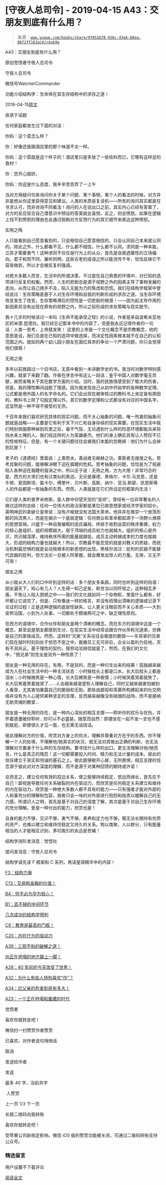 # [守夜人总司令] - 2019-04-15 A43：交朋友到底有什么用？

> 来源：[`www.yuque.com/books/share/97051b78-926c-43e6-b0aa-0b72ff163ac4/reuk9p`](https://www.yuque.com/books/share/97051b78-926c-43e6-b0aa-0b72ff163ac4/reuk9p)



A43：交朋友到底有什么用？ 

原创觉悟者守夜人总司令 

守夜人总司令 

微信号WatcherCommander 

功能介绍结构学：生命体在其生存结构中的求存之道！ 

2019-04-15[原文](https://mp.weixin.qq.com/s?__biz=MzAxNDk1NjI2Mw==&mid=2247484419&idx=1&sn=e4423f62d32c92f7f651afc441bd42f9&chksm=9b8a278bacfdae9df5e1fa31c1f5c5f3bf7481a2d19a2377b20e29149ff3e18557f8e8fbea3d&scene=27#wechat_redirect&cpage=388) 

收录于话题 

任何家庭都发生过下面的对话： 

你妈：这个菜怎么样？ 

你：好像还是跟酒店里的那个味道不太一样。 

你妈：这个菜就是这个样子的！酒店里只是多放了一些佐料而已，它哪有这样足的食材！ 

你：您开心就好。 

你妈：你这是什么态度，我辛辛苦苦弄了一上午 

当对方用疑问句来询问你关于某个问题、某个事物、某个人的看法的时候，对方并非是想从你这里获得意见和建议。人类的本质是复读机——所有的询问其实都是在寻求认可，而非咨询不同看法！询问的人在说出口之前，其实内心已经有答案了，对方的反应契合自己潜意识中预设的答案就会喜悦，反之，则会愤怒。如果在逻辑上找不到愤怒的理由也会通过挑剔对方反馈行为的其它细节来表达这种愤怒。 

实用之殇 

人只能看到自己愿意看到的，只会相信自己愿意相信的，只会认同自己本来就认同的。除此之外，什么都看不见，什么都不相信，什么都不认同。求同是一种本能，立异才需要勇气！这种求同不仅仅是行为上的从众，首先是自我遮蔽性的立场偏向。君子和而不同，兼听则明，这些古老的成语之所以能流传千年，恰恰反映它不容易做到，所以才会被反复的强调。 

对绝大多数人而言，生活中的所谓决策，不过是在自己熟悉的环境中，对已知的选项进行反复的权衡。然而，人生的悲剧总是源于视野之外的因素主导了事物发展的走向，从而让自己措手不及，陷入无能为力的焦虑和恐慌。我们在结构学框架中曾经说过：生存策略是基于人对生存环境和自我的判断形成的求存之道。当生存环境改变发生了改变，生存策略滞后的惯性是一切悲剧的根源！——因为起主导作用的新因素并没有出现在原有的视野之内，所以之前形成的求存策略与现实脱节。 

我十几岁的时候读过一本叫《生命不能承受之轻》的小说，作者是来自波希米亚地区的米德.昆德拉。我已经忘记那本书中的内容了，但是我永远记得作者的一句话：人类一思考，上帝就发笑！ 这里的上帝是一个文化概念不是宗教概念，他的意思是说，我们总是在已知的选项中做选择，而决定性因素根本就不在自己的认知范围之内。就如同两个幼儿园小朋友在面红耳赤的争论一个严肃问题，你只会觉得他们很萌！ 

无用之用 

多年以前我路过一个旧书店，无意中看到一本讲数学史的书。我当时对数学特别感兴趣，就拿下来翻了翻。作者在序言中有这么一段话：鉴于中国人对数学毫无贡献，故而省略关于其在数学方面的介绍。当时，我的民族情感受到了极大的伤害，但是，我的理性瞬间战胜了情感。因为我发现自己从初中开始学的各种数学定理、公式都是用外国人的名字命名的。它们会出现在被审核过的教科书上肯定是有原因的。教科书上除了勾股定理以外，其它的数学定理和公式都没有对应的中国名字。这显然是一种不得不接受的无奈。 

千百年来我们喜欢研究具体的现实问题，而不关心抽象的问题。唯一热衷的抽象问题就是战略——主要是它有利于天下兴亡和自身存续的现实需要。在现实生活中我们特别佩服那种掉到坑里之后，毫不气馁，无论遇到什么样的险恶环境都能兵来将挡水来土掩的人。我们视这样的人为英雄豪杰。他们的身上确实具有让人赞叹不已的性格特征。但是，有一个关键问题往往会被我们本能的忽略掉：他们为什么会掉到坑里？！ 

老子的《道德经》里面说：上善若水。善战者无赫赫之功，善医者无煌煌之名。思考具象的问题，能够解决眼下迫在眉睫的危机。思考抽象的问题，恰恰是为了规避陷入各种迫在眉睫的漩涡之中。所以庄子说：无用之用，方为大用！非常巧合的是，西方的大贤们也有过类似的表述。无论是康德、黑格尔、卡尔.马克思，还是牛顿、爱因斯坦、笛卡尔、傅里叶、贝叶斯、高斯、纳什、亚当.斯密、凯恩斯等人的作品都是一些抽象的东西。然而，人类就是在它们所设定的框架内生活！ 

它们是人类的普罗米修斯，是人群中仰望天空的“巫师”。曾经有一位非常著名的人做过这样的总结：任何一位伟大的政治家都是某位已故思想家或经济学家的奴仆。英明神武的拿破仑皇帝说：没有卢梭就没有法国大革命。他并非在推崇一个放荡形骸的风流男人，而是在揭示一个底层逻辑：任何商业和革命都起源于一场野火燎原的思想营销，兴盛于一种自我催眠的庞氏骗局，终结于收割韭菜的秩序重建。权力的核心是组织，组织规模越大，居于顶端的成员权力也就越大。组织的核心是共识，共识越深厚，维持秩序所需的能量就越低，成员主动转嫁成本的力度也就越大，形成的结构力量也就越大！所以，宗教最不能忍受的就是对教义的质疑，而统治机制最恐惧的就是会动摇根本的新思想的出现。黑格尔说过：批判的武器不能替代武器的批判，但方法论一旦被人所掌握，就会爆发出惊人的力量。无用，又无不可用！ 

朋友之用 

从小就从大人们的口中听到这样的话：多个朋友多条路。同时也听到这样的俗语：朋友遍天下，知心有几人？人生得一知己足矣，斯世当以同怀视之。这种相互矛盾，不免让人陷入困惑之中——我们的文化就如同一个杂物柜，里面什么都有，好坏都让它说完了，但是，只有像迷一样的格言，并没有梳理出清晰的逻辑或记录下论证的过程！正是这种逻辑的底层性缺失，让人更关注眼前而不关心本质——大到安邦治国，小到为人处事，一切都处于模棱两可之中，缺乏理性原则。 

在西方的语境中，合作伙伴和朋友是两个清晰的概念。而在东方的语境中这是一个概念，甚至说是朋友都感到生分，在现实生活中经常会跟合作伙伴称兄道弟，仿佛是自己的家族成员。然而，这样的“兄弟”关系往往会极度的脆弱——东哥家的兄弟们现在就时时刻刻处于惊恐不安之中。裁撤员工无可非后，企业以盈利为目地，天有不测风云，基于理性的契约，按劳动法赔偿就是了。然而，在我们的文化中，“戮兄弟”则完全是另外一种性质了！ 

朋友是一种无用的存在。有用，不是目的，而是一种衍生出来的结果！孤独越来越成为人在社会生活中的一种主流状态：小时候枕头上都是口水，长大后枕头上都是泪水；小时候微笑是一种心情，长大后微笑是一种表情；小时候哭着哭着就笑了，长大后笑着笑着就哭了……人会越来越渴望有人理解自己，同时又越来越害怕被别人看穿，尤其害怕暴露自己的脆弱和无助。那些由鄙视和羡慕所构建起来的社交网络并没有为人心提供某种坚定的支撑，反而越来越像没有硝烟的战场，而不是接纳无助灵魂的教堂… 

朋友是一种无用的存在，是一种内心深处的相互支撑——聆听你的欢乐与忧伤，并怀着感激被你聆听…你可以不必盛装，随意而自然：即便坐在一起不发一言也不感到尴尬，即便很久才见一面，也无需无话找话。 

彼此理解对方的价值，欣赏对方身上的优点，理解并尊重对方在乎的东西。你不理解一个人的处境，不理解他/她真实的状况，就无法对其做出正确的判断，也无法理解对方置身于什么样的生存结构，要寻找什么样的出口。更无法理解对他/她而言，什么是真正的残忍！这一切都需要投入时间、精力和无法计量的成本。彼此的信任建立于真实和坦诚的基石之上。彼此能够敞开心扉，无所畏惧，相互支撑的信念源于彼此对对方深度的理解，而不是源于对某种回馈的期待或许诺！ 

总而言之，建立任何有效的双边关系，使之能够持续稳定，悠远而绵长，首先在于自己！鄙视是导致任何关系破裂的内在驱动力，而欣赏是任何稳定关系建立和维持的内在驱动力。欣赏是一种绝大多数人都不具有的能力——只有强者才能对外部的人和事充分的理解和包容，弱者只会一味的对外部进行抱怨和指责以缓解自己的无力感。所谓识人之明，首先是基于对自己的深度了解，其次是基于对自己生存环境的充分理解。爱是一种付出的能力，欣赏也是！ 

自身的能力不够，见识不够，勇气不够，素养和定力也不够，既无法长期持有优质的资产，也难以建立和维持住稳定又持久的关系。物以类聚，人以群分，只有能量相当的人才能相互识别，茅坑吸引的永远是苍蝇！ 

结构学进阶发消息：觉悟社 

提问发消息：守夜人总司令  



结构学请先读 F 框架和 C 系列，再读星球精华中的内容！ 

[F3：结构力量](http://mp.weixin.qq.com/s?__biz=MzAxNDk1NjI2Mw==&mid=2247484256&idx=1&sn=f10d9c530bfd6ea08b25d4bec657c13a&chksm=9b8a20e8acfda9fee057f2df26790f905c898132cac91d833d14e636edb00c20514d63189a88&scene=21#wechat_redirect) 

[C13：交易和金融的价值！](http://mp.weixin.qq.com/s?__biz=MzIzMDYwOTM0Mg==&mid=2247483930&idx=1&sn=ae65c47055e5a1bf799a5313d32053d3&chksm=e8b19acbdfc613ddcbff8490bf7d7ff6c7afbd985bbf3d6ef051e8f397e179061dc7edbe5fc1&scene=21#wechat_redirect) 

[B4：你不必为华为担心！](http://mp.weixin.qq.com/s?__biz=MzIzMDYwOTM0Mg==&mid=2247483951&idx=1&sn=7850925e07db502ec2116efe0211318f&chksm=e8b19afedfc613e816bdef573343dbe2127c92d828c071510a8a8b9cb98384cdc7a6dbf8fbdd&scene=21#wechat_redirect) 

[B1：去不掉的中间环节](http://mp.weixin.qq.com/s?__biz=MzAxNDk1NjI2Mw==&mid=2247484061&idx=1&sn=1209c5618c7a801825c4d601715c442d&chksm=9b8a2115acfda803a021253d6a306e6c95fffb1fdfae4daedf94c8f602c7d2c9e52452759093&scene=21#wechat_redirect) 

[几次成功的结构学预判](http://mp.weixin.qq.com/s?__biz=MzAxNDk1NjI2Mw==&mid=2247484266&idx=1&sn=02ab915e029cbe24d91712f741b3f37c&chksm=9b8a20e2acfda9f4498a5c76204c101ab26e7311f2fb7d3043de108d4ff6e18d72a1c889a569&scene=21#wechat_redirect) 

[C9：教育是最高的门槛！](http://mp.weixin.qq.com/s?__biz=MzAxNDk1NjI2Mw==&mid=2247484066&idx=1&sn=e394d22ec0f989b141fd07650d135f0d&chksm=9b8a212aacfda83c7391343fb6def9c792717291512ef0f31934f472d9ad68416579489f571f&scene=21#wechat_redirect) 

[C20：内在行为的驱动力](https://mp.weixin.qq.com/s?__biz=MzIzMDYwOTM0Mg==&mid=2247484003&idx=1&sn=a62ddbccc64f9f19890c0dff9605b6f7&scene=21#wechat_redirect) 

[A39：三观不和的破解之道！](http://mp.weixin.qq.com/s?__biz=MzAxNDk1NjI2Mw==&mid=2247484395&idx=1&sn=3464fb8d0b12df7cf8fc91716a34f5ba&chksm=9b8a2063acfda9759f6b71d77a8302f892cb4db2ab1a47c82975663328d4e6759aa20d5233f2&scene=21#wechat_redirect) 

[向正在坍塌的地方踹上一脚！](http://mp.weixin.qq.com/s?__biz=MzAxNDk1NjI2Mw==&mid=2247483789&idx=1&sn=5e44b7b524c3dc4bb7705f49ed0a44a3&chksm=9b8a2205acfdab139e4b1d44ef6702b09c9fbf79505340205d13fbdaa33207a997f54bee0e97&scene=21#wechat_redirect) 

[A28：40 年前的今天改变了世界！](http://mp.weixin.qq.com/s?__biz=MzAxNDk1NjI2Mw==&mid=2247484305&idx=1&sn=34b19d12210bf9f765c6eb615b787ac6&chksm=9b8a2019acfda90fff45ea8c17ccb37c75e04c7420ad9b303a0fb0069110cee644e6f592d95f&scene=21#wechat_redirect) 

[A32：为什么有些人特别喜欢“作”？](http://mp.weixin.qq.com/s?__biz=MzAxNDk1NjI2Mw==&mid=2247484403&idx=1&sn=a291e8322913517a91725b82912a804f&chksm=9b8a207bacfda96d339c5a416fe350e324cfb86c0f0d90c25418967230097892bb8be32eb5ff&scene=21#wechat_redirect) 

[A34：烂父亲的危害到底有多大！](http://mp.weixin.qq.com/s?__biz=MzAxNDk1NjI2Mw==&mid=2247484348&idx=1&sn=944a6aac1e8035011b56508ea74fb48e&chksm=9b8a2034acfda922b803681a568bf7b75ce8342cf507080d2e636098b7ee9dfc1391836f7341&scene=21#wechat_redirect) 

[A23：一个正在坍塌和重建的时代](http://mp.weixin.qq.com/s?__biz=MzAxNDk1NjI2Mw==&mid=2247484210&idx=1&sn=c8b8b95c3ba47afe80e5c38e1f85e1f3&chksm=9b8a20baacfda9acde8450a7316bf2e33806b84e761c6ff1b7ec74094794a25aa3c87ec2e034&scene=21#wechat_redirect) 

觉悟者 

喜欢你就转走吧！ 

微信扫一扫赞赏作者赞赏 

已喜欢，对作者说句悄悄话 

取消 

发送给作者 

发送 

最多 40 字，当前共字 

 人赞赏 

上一页 1/3 下一页 

长按二维码向我转账 

喜欢你就转走吧！ 

受苹果公司新规定影响，微信 iOS 版的赞赏功能被关闭，可通过二维码转账支持公众号。 

### 精选留言 

用户设置不下载评论 

[阅读全文](https://t.zsxq.com/r7iEm6M)